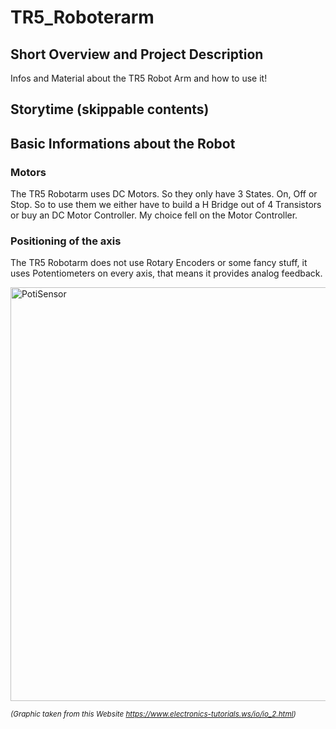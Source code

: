 # TR5_Roboterarm

## Short Overview and Project Description

Infos and Material about the TR5 Robot Arm and how to use it!

## Storytime (skippable contents)

## Basic Informations about the Robot 

### Motors

The TR5 Robotarm uses DC Motors. So they only have 3 States. On, Off or Stop. So to use them we either have to build a H Bridge out of 4 Transistors or buy an DC Motor Controller. My choice fell on the Motor Controller. 

### Positioning of the axis 

The TR5 Robotarm does not use Rotary Encoders or some fancy stuff, it uses Potentiometers on every axis, that means it provides analog feedback.

<img width="662" alt="PotiSensor" src="https://github.com/user-attachments/assets/5440d0e0-d0c1-402c-a88b-d053559d6bb6">

<sub>_(Graphic taken from this Website https://www.electronics-tutorials.ws/io/io_2.html)_</sub>
